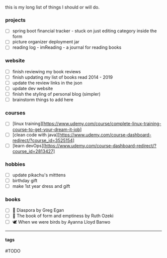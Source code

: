 
this is my long list of things I should or will do.

### projects

- [ ] spring boot financial tracker - stuck on just editing category inside the form
- [ ] picture organizer deployment jar
- [ ] reading log - imReading - a journal for reading books
### website

- [ ] finish reviewing my book reviews
- [ ] finish updating my list of books read 2014 - 2019
- [ ] update the review links in the json
- [ ] update dev website
- [ ] finish the styling of personal blog (simpler)
- [ ] brainstorm things to add here
### courses

- [ ] [linux training][https://www.udemy.com/course/complete-linux-training-course-to-get-your-dream-it-job]
- [ ] [clean code with java][https://www.udemy.com/course-dashboard-redirect/?course_id=3525154]
- [ ] [learn devOps][https://www.udemy.com/course-dashboard-redirect/?course_id=2813427]
### hobbies

- [ ] update pikachu's mitttens
- [ ] birthday gift
- [ ] make 1st year dress and gift
### books

- [ ] 🤖 Diaspora by Greg Egan  
- [ ] 📖 The book of form and emptiness by Ruth Ozeki  
- [ ] 🕊️ When we were birds by Ayanna Lloyd Banwo

---
#### tags

#TODO